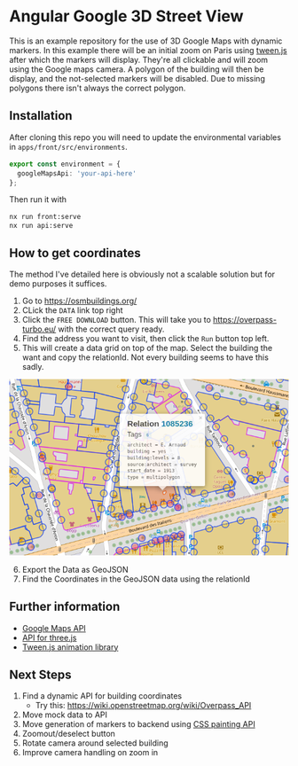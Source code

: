 # Angular Google 3D Street View
This is an example repository for the use of 3D Google Maps with dynamic markers. In this example there will be an initial zoom on Paris using [tween.js](https://github.com/tweenjs/tween.js/) after which the markers will display. They're all clickable and will zoom using the Google maps camera. A polygon of the building will then be display, and the not-selected markers will be disabled. Due to missing polygons there isn't always the correct polygon.


## Installation
After cloning this repo you will need to update the environmental variables in `apps/front/src/environments`.

```ts
export const environment = {
  googleMapsApi: 'your-api-here'
};

```

Then run it with
```
nx run front:serve
nx run api:serve
```

## How to get coordinates
The method I've detailed here is obviously not a scalable solution but for demo purposes it suffices.

1. Go to https://osmbuildings.org/
2. CLick the `DATA` link top right
3. Click the `FREE DOWNLOAD` button. This will take you to https://overpass-turbo.eu/ with the correct query ready.
4. Find the address you want to visit, then click the `Run` button top left.
5. This will create a data grid on top of the map. Select the building the want and copy the relationId. Not every building seems to have this sadly.

![filters](docs/screenshots/relation-id.png)

6. Export the Data as GeoJSON
7. Find the Coordinates in the GeoJSON data using the relationId

## Further information
* [Google Maps API](https://developers.google.com/maps/documentation/javascript)
* [API for three.js](https://threejs.org/)
* [Tween.js animation library](https://github.com/tweenjs/tween.js/)

## Next Steps

1. Find a dynamic API for building coordinates
   - Try this: https://wiki.openstreetmap.org/wiki/Overpass_API
2. Move mock data to API
3. Move generation of markers to backend using [CSS painting API](https://developer.mozilla.org/en-US/docs/Web/API/CSS_Painting_API)
4. Zoomout/deselect button
5. Rotate camera around selected building
6. Improve camera handling on zoom in
